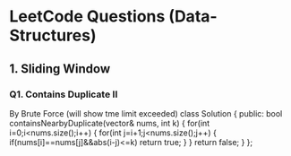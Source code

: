 # LeetCode Questions (Data-Structures)
## 1. Sliding Window
### Q1. Contains Duplicate II
By Brute Force (will show tme limit exceeded) 
class Solution {
public:
    bool containsNearbyDuplicate(vector<int>& nums, int k) {
       for(int i=0;i<nums.size();i++)
    {
        for(int j=i+1;j<nums.size();j++)
        {
            if(nums[i]==nums[j]&&abs(i-j)<=k)
                return true;
        }
    }
    return false;
    }
};
